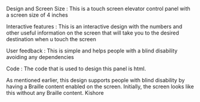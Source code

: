 Design and Screen Size : This is a touch screen elevator control panel with a screen size of 4 inches

Interactive features : This is an interactive design with the numbers and other useful information on the screen that will take you to the desired destination when u touch the screen

User feedback : This is simple and helps people with a blind disability avoiding any dependencies

Code : The code that is used to design this panel is html.

As mentioned earlier, this design supports people with blind disability by having a Braille content enabled on the screen. Initially, the screen looks like this without any Braille content.
Kishore
